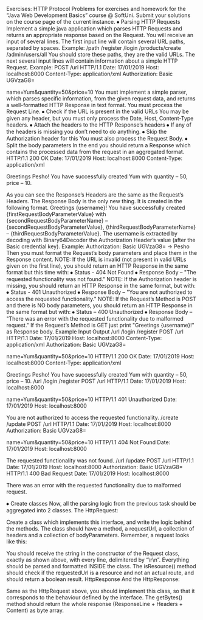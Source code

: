 Exercises: HTTP Protocol
Problems for exercises and homework for the “Java Web Development Basics” course @ SoftUni. Submit your solutions on the course page of the current instance.
⦁	Parsing HTTP Requests
Implement a simple java application which parses HTTP Requests and returns an appropriate response based on the Request. 
You will receive an input of several lines. The first input line will contain several URL paths, separated by spaces. 
Example: /path /register /login /products/create /admin/users/all
You should store these paths, they are the valid URLs.
The next several input lines will contain information about a simple HTTP Request.
Example:
POST /url HTTP/1.1
Date: 17/01/2019
Host: localhost:8000
Content-Type: application/xml
Authorization: Basic UGVzaG8=

name=Yum&quantity=50&price=10
You must implement a simple parser, which parses specific information, from the given request data, and returns a well-formatted HTTP Response in text format.
You must process the Request Line.
⦁	Check if the URL is present in the valid URLs
You may be given any header, but you must only process the Date, Host, Content-Type headers.
⦁	Attach the headers to the HTTP Response’s headers
⦁	If any of the headers is missing you don’t need to do anything. 
⦁	Skip the Authorization header for this
You must also process the Request Body.
⦁	Split the body parameters
In the end you should return a Response which contains the processed data from the request in an aggregated format.
HTTP/1.1 200 OK
Date: 17/01/2019
Host: localhost:8000
Content-Type: application/xml

Greetings Pesho! You have successfully created Yum with quantity – 50, price – 10.

As you can see the Response’s Headers are the same as the Request’s Headers. The Response Body is the only new thing. It is created in the following format.
Greetings {username}! You have successfully created {firstRequestBodyParameterValue} with {secondRequestBodyParameterName} – {secondRequestBodyParameterValue}, {thirdRequestBodyParameterName} – {thirdRequestBodyParameterValue}.
The username is extracted by decoding with Binary64Decoder the Authorization Header’s value (after the Basic credential key).
Example: Authorization: Basic UGVzaG8= -> Pesho
Then you must format the Request’s body parameters and place them in the Response content.
NOTE: If the URL is invalid (not present in valid URLs given on the first line), you should return an HTTP Response in the same format but this time with:
⦁	Status - 404 Not Found
⦁	Response Body – "The requested functionality was not found."
NOTE: If the Authorization header is missing, you should return an HTTP Response in the same format, but with:
⦁	Status - 401 Unauthorized
⦁	Response Body – "You are not authorized to access the requested functionality."
NOTE: If the Request’s Method is POST and there is NO body parameters, you should return an HTTP Response in the same format but with:
⦁	Status – 400 Unauthorized
⦁	Response Body – "There was an error with the requested functionality due to malformed request."
If the Request’s Method is GET just print "Greetings {username}!" as Response body.
Example
Input	Output
/url /login /register
POST /url HTTP/1.1
Date: 17/01/2019
Host: localhost:8000
Content-Type: application/xml
Authorization: Basic UGVzaG8=

name=Yum&quantity=50&price=10	HTTP/1.1 200 OK
Date: 17/01/2019
Host: localhost:8000
Content-Type: application/xml

Greetings Pesho! You have successfully created Yum with quantity – 50, price – 10.
/url /login /register
POST /url HTTP/1.1
Date: 17/01/2019
Host: localhost:8000

name=Yum&quantity=50&price=10	HTTP/1.1 401 Unauthorized
Date: 17/01/2019
Host: localhost:8000

You are not authorized to access the requested functionality.
/create /update 
POST /url HTTP/1.1
Date: 17/01/2019
Host: localhost:8000
Authorization: Basic UGVzaG8=

name=Yum&quantity=50&price=10	HTTP/1.1 404 Not Found
Date: 17/01/2019
Host: localhost:8000

The requested functionality was not found.
/url /update 
POST /url HTTP/1.1
Date: 17/01/2019
Host: localhost:8000
Authorization: Basic UGVzaG8=
	HTTP/1.1 400 Bad Request
Date: 17/01/2019
Host: localhost:8000

There was an error with the requested functionality due to malformed request.

⦁	Create classes
Now, all the parsing logic from the previous task should be aggregated into 2 classes.
The HttpRequest:
 
Create a class which implements this interface, and write the logic behind the methods. The class should have a method, a requestUrl, a collection of headers and a collection of bodyParameters.
Remember, a request looks like this:
 
You should receive the string in the constructor of the Request class, exactly as shown above, with every line, delimitered by “\r\n”. Everything should be parsed and formatted INSIDE the class.
The isResource() method should check if the requestedUrl is a resource and not an actual route, and should return a boolean result.
HttpResponse
And the HttpResponse:
 
Same as the HttpRequest above, you should implement this class, so that it corresponds to the behaviour defined by the interface.
The getBytes() method should return the whole response (ResponseLine + Headers + Content) as byte array.
